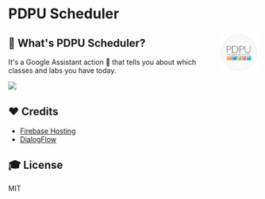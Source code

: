 # PDPU Scheduler
<img src="/assets/icon.png" alt="Site Logo" height="80" title="Site Logo" align="right" />

## 🤔 What's PDPU Scheduler?

It's a Google Assistant action 🤖 that tells you about which classes and labs you have today.  

<a href="https://m.me/snbot">
<img src="https://s23.postimg.org/lx7vvkugb/try_it_now_button.png" height="50px"/>
</a>

## ❤️ Credits

* [Firebase Hosting](https://firebase.google.com/products/hosting)
* [DialogFlow](https://dialogflow.com/)

## 🎓 License

MIT
